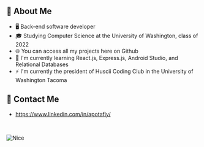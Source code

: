 ## 📖 About Me
- 🖥 Back-end software developer
- 🎓 Studying Computer Science at the University of Washington, class of 2022
- 🌐 You can access all my projects here on Github
- 🌱 I'm currently learning React.js, Express.js, Android Studio, and Relational Databases
- ⚡ I'm currently the president of Huscii Coding Club in the University of Washington Tacoma

## 🔔 Contact Me
- https://www.linkedin.com/in/apotafiy/
<br />

![Nice](https://media.giphy.com/media/7Ob5uwAwmTWLe/giphy.gif)


<!--

- 🖥 𝙵𝚞𝚕𝚕-𝚜𝚝𝚊𝚌𝚔 𝚜𝚘𝚏𝚝𝚠𝚊𝚛𝚎 𝚍𝚎𝚟𝚎𝚕𝚘𝚙𝚎𝚛
- 🎓 𝚂𝚝𝚞𝚍𝚢𝚒𝚗𝚐 𝙲𝚘𝚖𝚙𝚞𝚝𝚎𝚛 𝚂𝚌𝚒𝚎𝚗𝚌𝚎 𝚊𝚝 𝚝𝚑𝚎 𝚄𝚗𝚒𝚟𝚎𝚛𝚜𝚒𝚝𝚢 𝚘𝚏 𝚆ashington, 𝚌𝚕𝚊𝚜𝚜 of 2022
- 🌐 𝚈𝚘𝚞 𝚌𝚊𝚗 𝚊𝚌𝚌𝚎𝚜𝚜 𝚊𝚕𝚕 𝚖𝚢 𝚙𝚛𝚘𝚓𝚎𝚌𝚝𝚜 𝚑𝚎𝚛𝚎 𝚘𝚗 𝙶𝚒𝚝𝙷𝚞𝚋
- 🌱 I’m currently learning React.js, Express.js, Android Mobile Apps, and Relational Databases
- ⚡ Fun fact: I'm currently an Officer in the University of Washington Tacoma Huscii Codign Club and the former Vice President of my high schools mariachi band

- 🔭 I’m currently working on ...

- 👯 I’m looking to collaborate on ...
- 🤔 I’m looking for help with ...
- 💬 Ask me about ...
- 📫 How to reach me: ...
- 😄 Pronouns: ...
-->
